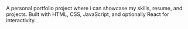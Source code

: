 A personal portfolio project where i can showcase my skills, resume, and projects.
Built with HTML, CSS, JavaScript, and optionally React  for interactivity.
